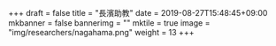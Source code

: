 +++
draft = false
title = "長濱助教"
date = 2019-08-27T15:48:45+09:00
mkbanner = false
bannerimg = ""
mktile = true
image = "img/researchers/nagahama.png"
weight = 13
+++



